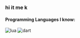 ### hi it me k

#### Programming Languages I know:
![lua](https://img.shields.io/badge/Lua-2C2D72?style=for-the-badge&logo=lua&logoColor=white)
![dart](https://img.shields.io/badge/Dart-0175C2?style=for-the-badge&logo=dart&logoColor=white)
